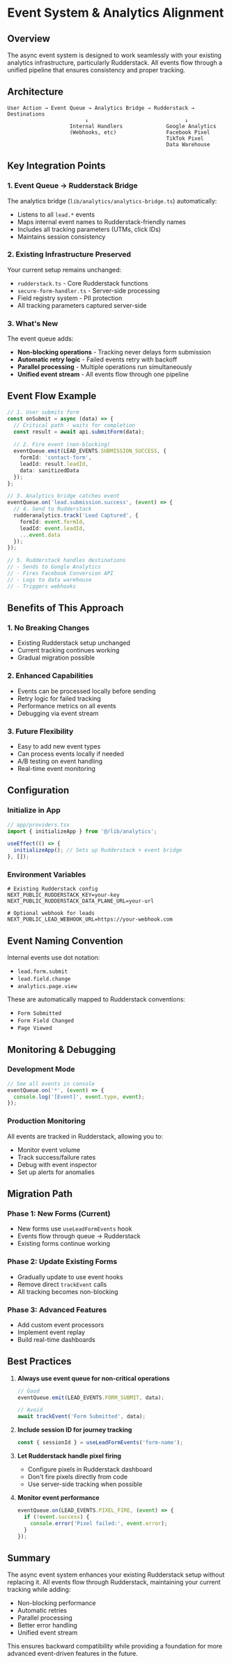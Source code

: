 # Event System & Analytics Alignment

## Overview

The async event system is designed to work seamlessly with your existing analytics infrastructure, particularly Rudderstack. All events flow through a unified pipeline that ensures consistency and proper tracking.

## Architecture

```
User Action → Event Queue → Analytics Bridge → Rudderstack → Destinations
                         ↓                               ↓
                    Internal Handlers              Google Analytics
                    (Webhooks, etc)                Facebook Pixel
                                                   TikTok Pixel
                                                   Data Warehouse
```

## Key Integration Points

### 1. Event Queue → Rudderstack Bridge

The analytics bridge (`lib/analytics/analytics-bridge.ts`) automatically:
- Listens to all `lead.*` events
- Maps internal event names to Rudderstack-friendly names
- Includes all tracking parameters (UTMs, click IDs)
- Maintains session consistency

### 2. Existing Infrastructure Preserved

Your current setup remains unchanged:
- `rudderstack.ts` - Core Rudderstack functions
- `secure-form-handler.ts` - Server-side processing
- Field registry system - PII protection
- All tracking parameters captured server-side

### 3. What's New

The event queue adds:
- **Non-blocking operations** - Tracking never delays form submission
- **Automatic retry logic** - Failed events retry with backoff
- **Parallel processing** - Multiple operations run simultaneously
- **Unified event stream** - All events flow through one pipeline

## Event Flow Example

```typescript
// 1. User submits form
const onSubmit = async (data) => {
  // Critical path - waits for completion
  const result = await api.submitForm(data);
  
  // 2. Fire event (non-blocking)
  eventQueue.emit(LEAD_EVENTS.SUBMISSION_SUCCESS, {
    formId: 'contact-form',
    leadId: result.leadId,
    data: sanitizedData
  });
};

// 3. Analytics bridge catches event
eventQueue.on('lead.submission.success', (event) => {
  // 4. Send to Rudderstack
  rudderanalytics.track('Lead Captured', {
    formId: event.formId,
    leadId: event.leadId,
    ...event.data
  });
});

// 5. Rudderstack handles destinations
// - Sends to Google Analytics
// - Fires Facebook Conversion API
// - Logs to data warehouse
// - Triggers webhooks
```

## Benefits of This Approach

### 1. No Breaking Changes
- Existing Rudderstack setup unchanged
- Current tracking continues working
- Gradual migration possible

### 2. Enhanced Capabilities
- Events can be processed locally before sending
- Retry logic for failed tracking
- Performance metrics on all events
- Debugging via event stream

### 3. Future Flexibility
- Easy to add new event types
- Can process events locally if needed
- A/B testing on event handling
- Real-time event monitoring

## Configuration

### Initialize in App
```typescript
// app/providers.tsx
import { initializeApp } from '@/lib/analytics';

useEffect(() => {
  initializeApp(); // Sets up Rudderstack + event bridge
}, []);
```

### Environment Variables
```env
# Existing Rudderstack config
NEXT_PUBLIC_RUDDERSTACK_KEY=your-key
NEXT_PUBLIC_RUDDERSTACK_DATA_PLANE_URL=your-url

# Optional webhook for leads
NEXT_PUBLIC_LEAD_WEBHOOK_URL=https://your-webhook.com
```

## Event Naming Convention

Internal events use dot notation:
- `lead.form.submit`
- `lead.field.change`
- `analytics.page.view`

These are automatically mapped to Rudderstack conventions:
- `Form Submitted`
- `Form Field Changed`
- `Page Viewed`

## Monitoring & Debugging

### Development Mode
```typescript
// See all events in console
eventQueue.on('*', (event) => {
  console.log('[Event]', event.type, event);
});
```

### Production Monitoring
All events are tracked in Rudderstack, allowing you to:
- Monitor event volume
- Track success/failure rates
- Debug with event inspector
- Set up alerts for anomalies

## Migration Path

### Phase 1: New Forms (Current)
- New forms use `useLeadFormEvents` hook
- Events flow through queue → Rudderstack
- Existing forms continue working

### Phase 2: Update Existing Forms
- Gradually update to use event hooks
- Remove direct `trackEvent` calls
- All tracking becomes non-blocking

### Phase 3: Advanced Features
- Add custom event processors
- Implement event replay
- Build real-time dashboards

## Best Practices

1. **Always use event queue for non-critical operations**
   ```typescript
   // Good
   eventQueue.emit(LEAD_EVENTS.FORM_SUBMIT, data);
   
   // Avoid
   await trackEvent('Form Submitted', data);
   ```

2. **Include session ID for journey tracking**
   ```typescript
   const { sessionId } = useLeadFormEvents('form-name');
   ```

3. **Let Rudderstack handle pixel firing**
   - Configure pixels in Rudderstack dashboard
   - Don't fire pixels directly from code
   - Use server-side tracking when possible

4. **Monitor event performance**
   ```typescript
   eventQueue.on(LEAD_EVENTS.PIXEL_FIRE, (event) => {
     if (!event.success) {
       console.error('Pixel failed:', event.error);
     }
   });
   ```

## Summary

The async event system enhances your existing Rudderstack setup without replacing it. All events flow through Rudderstack, maintaining your current tracking while adding:

- Non-blocking performance
- Automatic retries
- Parallel processing
- Better error handling
- Unified event stream

This ensures backward compatibility while providing a foundation for more advanced event-driven features in the future.
